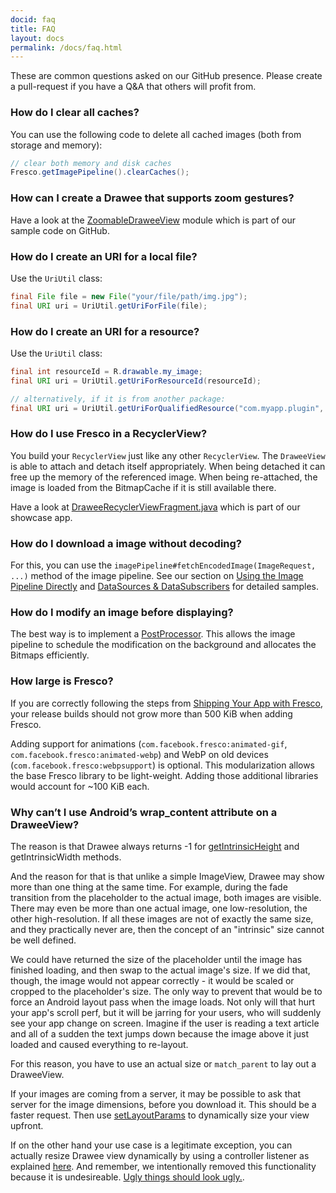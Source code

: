 ```yaml
---
docid: faq
title: FAQ
layout: docs
permalink: /docs/faq.html
---
```


These are common questions asked on our GitHub presence. Please create a pull-request if you have a Q&A that others will profit from.

### How do I clear all caches?

You can use the following code to delete all cached images (both from storage and memory):

```java
// clear both memory and disk caches
Fresco.getImagePipeline().clearCaches();
```

### How can I create a Drawee that supports zoom gestures?

Have a look at the [ZoomableDraweeView](https://github.com/facebook/fresco/tree/main/samples/zoomable) module which is part of our sample code on GitHub.

### How do I create an URI for a local file?

Use the `UriUtil` class:

```java
final File file = new File("your/file/path/img.jpg");
final URI uri = UriUtil.getUriForFile(file);
```

### How do I create an URI for a resource?

Use the `UriUtil` class:

```java
final int resourceId = R.drawable.my_image;
final URI uri = UriUtil.getUriForResourceId(resourceId);

// alternatively, if it is from another package:
final URI uri = UriUtil.getUriForQualifiedResource("com.myapp.plugin", resourceId);
```

### How do I use Fresco in a RecyclerView?

You build your `RecyclerView` just like any other `RecyclerView`. The `DraweeView` is able to attach and detach itself appropriately. When being detached it can free up the memory of the referenced image. When being re-attached, the image is loaded from the BitmapCache if it is still available there.

Have a look at [DraweeRecyclerViewFragment.java](https://github.com/facebook/fresco/blob/1472a3e1b1655e9b52c74e0b06d5ba60d15a42f9/samples/showcase/src/main/java/com/facebook/fresco/samples/showcase/drawee/DraweeRecyclerViewFragment.java) which is part of our showcase app.

### How do I download a image without decoding?

For this, you can use the `imagePipeline#fetchEncodedImage(ImageRequest, ...)` method of the image pipeline. See our section on [Using the Image Pipeline Directly](using-image-pipeline.html) and [DataSources & DataSubscribers](datasources-datasubscribers.html) for detailed samples.

### How do I modify an image before displaying?

The best way is to implement a [PostProcessor](post-processor.html). This allows the image pipeline to schedule the modification on the background and allocates the Bitmaps efficiently.

### How large is Fresco?

If you are correctly following the steps from [Shipping Your App with Fresco](proguard.html), your release builds should not grow more than 500 KiB when adding Fresco.

Adding support for animations (`com.facebook.fresco:animated-gif`, `com.facebook.fresco:animated-webp`) and WebP on old devices (`com.facebook.fresco:webpsupport`) is optional. This modularization allows the base Fresco library to be light-weight. Adding those additional libraries would account for ~100 KiB each.

### Why can’t I use Android’s wrap_content attribute on a DraweeView?

The reason is that Drawee always returns -1 for [getIntrinsicHeight](http://developer.android.com/reference/android/graphics/drawable/Drawable.html#getIntrinsicHeight()) and getIntrinsicWidth methods.

And the reason for that is that unlike a simple ImageView, Drawee may show more than one thing at the same time. For example, during the fade transition from the placeholder to the actual image, both images are visible. There may even be more than one actual image, one low-resolution, the other high-resolution. If all these images are not of exactly the same size, and they practically never are, then the concept of an "intrinsic" size cannot be well defined.

We could have returned the size of the placeholder until the image has finished loading, and then swap to the actual image's size. If we did that, though, the image would not appear correctly - it would be scaled or cropped to the placeholder's size. The only way to prevent that would be to force an Android layout pass when the image loads. Not only will that hurt your app's scroll perf, but it will be jarring for your users, who will suddenly see your app change on screen. Imagine if the user is reading a text article and all of a sudden the text jumps down because the image above it just loaded and caused everything to re-layout.

For this reason, you have to use an actual size or `match_parent` to lay out a DraweeView.

If your images are coming from a server, it may be possible to ask that server for the image dimensions, before you download it. This should be a faster request. Then use [setLayoutParams](http://developer.android.com/reference/android/view/View.html#setLayoutParams(android.view.ViewGroup.LayoutParams)) to dynamically size your view upfront.

If on the other hand your use case is a legitimate exception, you can actually resize Drawee view dynamically by using a controller listener as explained [here](http://stackoverflow.com/a/34075281/3027862). And remember, we intentionally removed this functionality because it is undesireable. [Ugly things should look ugly.](https://youtu.be/qCdpTji8nxo?t=890).
